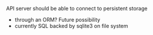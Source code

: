 API server should be able to connect to persistent storage  
- through an ORM? Future possibility
- currently SQL backed by sqlite3 on file system
